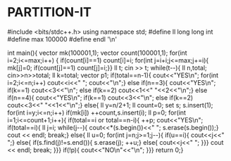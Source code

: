 # PARTITION-IT
#include <bits/stdc++.h>
using namespace std;
#define ll  long long int
#define max 100000
#define endl '\n'


int main(){
    vector <ll>mk(100001,1);
    vector <ll>count(100001,1);
    for(int i=2;i<=max;i++) {
        if(count[i]==1)
            count[i]=i;
        for(int j=i+i;j<=max;j+=i){
            mk[j]=0;
            if(count[j]==1)
                count[j]=i;}}
   ll t;
   cin >> t;
   while(t--){
       ll n,total;
       cin>>n>>total;
       ll k=total;
       vector <ll>p1;
       if(total==n-1){
           cout<<"YES\n";
           for(int i=2;i<=n;i++)
               cout<<i<<" ";
           cout<<"\n";}
       else if(n==3){
           cout<<"YES\n";
           if(k==1)
               cout<<3<<"\n";
           else if(k==2)
               cout<<1<<" "<<2<<"\n";}
       else if(n==4){
           cout<<"YES\n";
           if(k==1)
               cout<<3<<"\n";
           else if(k==2)
               cout<<3<<" "<<1<<"\n";}
       else{
           ll y=n/2+1;
           ll count=0;
           set <ll>s;
           s.insert(1);
           for(int i=y;i<=n;i++)
               if(mk[i])
                   ++count,s.insert(i);
               ll p=0;
               for(int i=1;i<=count+1;i++){
                   if(total==i or total==n-i){
                       ++p;
                       cout<<"YES\n";
                       if(total==i){
                           ll j=i;
                           while(j--){
                               cout<<*(s.begin())<<" ";
                               s.erase(s.begin());}
                           cout << endl;
                           break;}
                       else{
                           ll u=0;
                           for(int j=n;j>=1;j--){
                               if(u==i){
                                   cout<<j<<" ";}
                               else{
                                   if(s.find(j)!=s.end()){
                                       s.erase(j);
                                       ++u;}
                                   else{
                                       cout<<j<<" ";
                                   }}}
                           cout << endl;
                           break;
                       }}}
               if(!p){
                   cout<<"NO\n"<<"\n";
               }}}
    return 0;}
